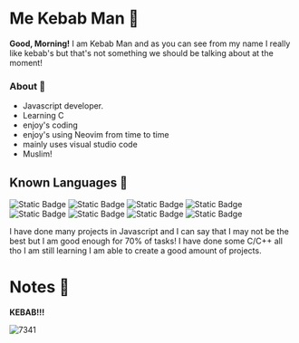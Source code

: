 # Me Kebab Man 🌯

**Good, Morning!** I am Kebab Man and as you can see from my name I really like kebab's but that's not something we should be talking about at the moment!

### About 📃
- Javascript developer. 
- Learning C
- enjoy's coding
- enjoy's using Neovim from time to time
- mainly uses visual studio code
- Muslim!

## Known Languages 🌠
![Static Badge](https://img.shields.io/badge/C%2FC%2B%2B-44%25-brightgreen)
![Static Badge](https://img.shields.io/badge/Javascript-70%25-brightgreen)
![Static Badge](https://img.shields.io/badge/React-30%25-yellow)
![Static Badge](https://img.shields.io/badge/html-45%25-green)
![Static Badge](https://img.shields.io/badge/css-45%25-green)
![Static Badge](https://img.shields.io/badge/Bootstrap-32%25-green)
![Static Badge](https://img.shields.io/badge/Solid%20HTML%20%26%20CSS%20%26%20JS-78%25-brightgreen)
![Static Badge](https://img.shields.io/badge/Others-4%25-black)

I have done many projects in Javascript and I can say that I may not be the best but I am good enough for 70% of tasks!
I have done some C/C++ all tho I am still learning I am able to create a good amount of projects.

# Notes 📝

**KEBAB!!!**

![7341](https://github.com/MeKebabMan/MeKebabMan/assets/151750810/7a12b5e6-5803-4903-8033-aaa3541bc399)
